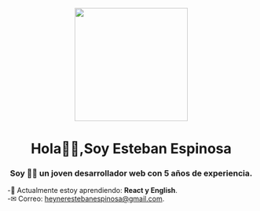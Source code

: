 <p align="center" width="300">

<img align="center" width="230"  src="https://scontent.feoh4-4.fna.fbcdn.net/v/t1.15752-9/363991524_296740719603491_667172643612434226_n.jpg?_nc_cat=111&ccb=1-7&_nc_sid=8cd0a2&_nc_ohc=zvHMAjFKvUIAX_eJWTI&_nc_ht=scontent.feoh4-4.fna&oh=03_AdTtq_5MZwx29b64fyECpacVoBMiylzgfhcCt0O5Adwudw&oe=64FE2240" >
<h1 align="center">Hola🙋‍♂️,Soy Esteban Espinosa </h1>

<h3 align="center">Soy 💁‍♂️ un joven desarrollador web con 5 años de experiencia. </h3>

-🧠 Actualmente estoy aprendiendo: **React y English**.<br>
-✉ Correo: heynerestebanespinosa@gmail.com.<br>
</p>
